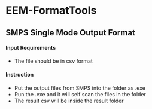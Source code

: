 # EEM-FormatTools
## SMPS Single Mode Output Format
#### Input Requirements
+ The file should be in csv format
#### Instruction
+ Put the output files from SMPS into the folder as .exe
+ Run the .exe and it will self scan the files in the folder
+ The result csv will be inside the result folder


